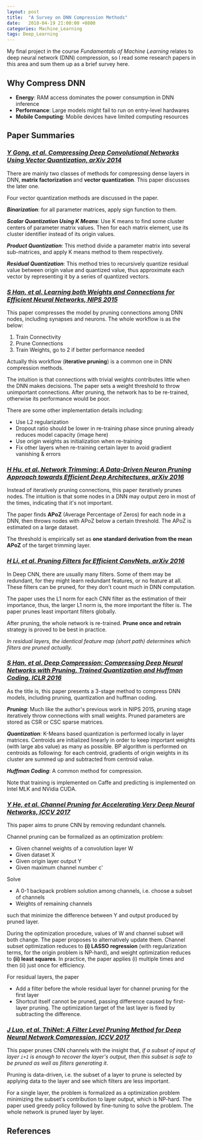 ```yaml
---
layout: post
title:  "A Survey on DNN Compression Methods"
date:   2018-04-19 21:00:00 +0800
categories: Machine_Learning
tags: Deep_Learning
---
```


My final project in the course *Fundamentals of Machine Learning* relates to deep neural network (DNN) compression, so I read some research papers in this area and sum them up as a brief survey here.

## **Why Compress DNN**

* **Energy**: RAM access dominates the power consumption in DNN inference
* **Performance**: Large models might fail to run on entry-level hardwares
* **Mobile Computing**: Mobile devices have limited computing resources

## **Paper Summaries**

### *[Y Gong, et al. Compressing Deep Convolutional Networks Using Vector Quantization, arXiv 2014][gong2014compressing]*

There are mainly two classes of methods for compressing dense layers in DNN, **matrix factorization** and **vector quantization**. This paper discusses the later one.

Four vector quantization methods are discussed in the paper.

***Binarization***: for all parameter matrices, apply sign function to them.

***Scalar Quantization Using K Means***: Use K means to find some cluster centers of parameter matrix values. Then for each matrix element, use its cluster identifier instead of its origin values.

***Product Quantization***: This method divide a parameter matrix into several sub-matrices, and apply K means method to them respectively.

***Residual Quantization***: This method tries to recursively quantize residual value between origin value and quantized value, thus approximate each vector by representing it by a series of quantized vectors.

### *[S Han, et al. Learning both Weights and Connections for Efficient Neural Networks, NIPS 2015][han2015learning]*

This paper compresses the model by pruning connections among DNN nodes, including synapses and neurons. The whole workflow is as the below:

1. Train Connectivity
2. Prune Connections
3. Train Weights, go to 2 if better performance needed

Actually this workflow (**iterative pruning**) is a common one in DNN compression methods.

The intuition is that connections with trivial weights contributes little when the DNN makes decisions. The paper sets a weight threshold to throw unimportant connections. After pruning, the network has to be re-trained, otherwise its performance would be poor.

There are some other implementation details including:

* Use L2 regularization
* Dropout ratio should be lower in re-training phase since pruning already reduces model capacity (image here)
* Use origin weights as initialization when re-training
* Fix other layers when re-training certain layer to avoid gradient vanishing & errors

### *[H Hu, et al. Network Trimming: A Data-Driven Neuron Pruning Approach towards Efficient Deep Architectures, arXiv 2016][hu2016network]*

Instead of iteratively pruning connections, this paper iteratively prunes nodes. The intuition is that some nodes in a DNN may output zero in most of the times, indicating that it's not important.

The paper finds **APoZ** (Average Percentage of Zeros) for each node in a DNN, then throws nodes with APoZ below a certain threshold. The APoZ is estimated on a large dataset.

The threshold is empirically set as **one standard derivation from the mean APoZ**
of the target trimming layer.

### *[H Li, et al. Pruning Filters for Efficient ConvNets, arXiv 2016][li2016pruning]*

In Deep CNN, there are usually many filters. Some of them may be redundant, for they might learn redundant features, or no feature at all. These filters can be pruned, for they don't count much in DNN computation.

The paper uses the L1 norm for each CNN filter as the estimation of their importance, thus, the larger L1 norm is, the more important the filter is. The paper prunes least important filters globally.

After pruning, the whole network is re-trained. **Prune once and retrain** strategy is proved to be best in practice.

*In residual layers, the identical feature map (short path) determines which filters are pruned actually.*

### *[S Han, et al. Deep Compression: Compressing Deep Neural Networks with Pruning, Trained Quantization and Huffman Coding, ICLR 2016][han2015deep]*

As the title is, this paper presents a 3-stage method to compress DNN models, including pruning, quantization and huffman coding.

***Pruning***: Much like the author's previous work in NIPS 2015, pruning stage iteratively throw connections with small weights. Pruned parameters are stored as CSR or CSC sparse matrices.

***Quantization***: K-Means based quantization is performed locally in layer matrices. Centroids are initialized linearly in order to keep important weights (with large abs value) as many as possible. BP algorithm is performed on centroids as following: for each centroid, gradients of origin weights in its cluster are summed up and subtracted from centroid value.

***Huffman Coding***: A common method for compression.

Note that training is implemented on Caffe and predicting is implemented on Intel MLK and NVidia CUDA.

### *[Y He, et al. Channel Pruning for Accelerating Very Deep Neural Networks, ICCV 2017][he2017channel]*

This paper aims to prune CNN by removing redundant channels.

Channel pruning can be formalized as an optimization problem:

* Given channel weights of a convolution layer W
* Given dataset X
* Given origin layer output Y
* Given maximum channel number c'

Solve

* A 0-1 backpack problem solution among channels, i.e. choose a subset of channels
* Weights of remaining channels

such that minimize the difference between Y and output produced by pruned layer.

During the optimization procedure, values of W and channel subset will both change. The paper proposes to alternatively update them. Channel subset optimization reduces to **(i) LASSO regression** (with regularization terms, for the origin problem is NP-hard), and weight optimization reduces to **(ii) least squares**. In practice, the paper applies (i) multiple times and then (ii) just once for efficiency.

For residual layers, the paper

* Add a filter before the whole residual layer for channel pruning for the first layer
* Shortcut itself cannot be pruned, passing difference caused by first-layer pruning. The optimization target of the last layer is fixed by subtracting the difference.

### *[J Luo, et al. ThiNet: A Filter Level Pruning Method for Deep Neural Network Compression, ICCV 2017][luo2017thinet]*

This paper prunes CNN channels with the insight that, *if a subset of input of layer `i+1` is enough to recover the layer's output, then this subset is safe to be pruned as well as filters generating it*.

Pruning is data-driven, i.e. the subset of a layer to prune is selected by applying data to the layer and see which filters are less important.

For a single layer, the problem is formalized as a optimization problem minimizing the subset's contribution to layer output, which is NP-hard. The paper used greedy policy followed by fine-tuning to solve the problem. The whole network is pruned layer by layer.

## **References**

[han2015learning]: http://papers.nips.cc/paper/5784-learning-both-weights-and-connections-for-efficient-neural-network.pdf
[hu2016network]: http://arxiv.org/pdf/1607.03250.pdf
[li2016pruning]: https://arxiv.org/pdf/1608.08710.pdf
[gong2014compressing]:https://arxiv.org/pdf/1412.6115
[han2015deep]:https://arxiv.org/pdf/1510.00149
[he2017channel]:http://openaccess.thecvf.com/content_ICCV_2017/papers/He_Channel_Pruning_for_ICCV_2017_paper.pdf
[luo2017thinet]:http://openaccess.thecvf.com/content_ICCV_2017/papers/Luo_ThiNet_A_Filter_ICCV_2017_paper.pdf
